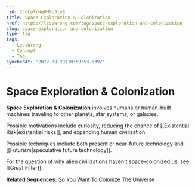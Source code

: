 ```yaml
---
_id: 2JdCpTrNgBMNpJiyB
title: Space Exploration & Colonization
href: https://lesswrong.com/tag/space-exploration-and-colonization
slug: space-exploration-and-colonization
type: tag
tags:
  - LessWrong
  - Concept
  - Tag
synchedAt: '2022-08-29T10:59:53.639Z'
---
```

# Space Exploration & Colonization

**Space Exploration & Colonization** involves humans or human-built machines traveling to other planets, star systems, or galaxies.

Possible motivations include curiosity, reducing the chance of [[Existential Risk|existential risks]], and expanding human civilization.

Possible techniques include both present or near-future technology and [[Futurism|speculative future technology]].

For the question of why alien civilizations haven't space-colonized us, see [[Great Filter]].

**Related Sequences:** [So You Want To Colonize The Universe](https://www.lesswrong.com/s/96XzQgTL2HBNkBwL4)